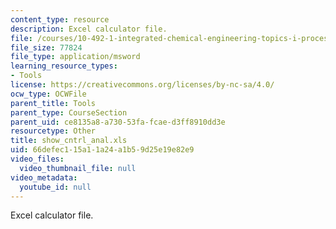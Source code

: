 ```yaml
---
content_type: resource
description: Excel calculator file.
file: /courses/10-492-1-integrated-chemical-engineering-topics-i-process-control-by-design-fall-2004/66defec115a11a24a1b59d25e19e82e9_show_cntrl_anal.xls
file_size: 77824
file_type: application/msword
learning_resource_types:
- Tools
license: https://creativecommons.org/licenses/by-nc-sa/4.0/
ocw_type: OCWFile
parent_title: Tools
parent_type: CourseSection
parent_uid: ce8135a8-a730-53fa-fcae-d3ff8910dd3e
resourcetype: Other
title: show_cntrl_anal.xls
uid: 66defec1-15a1-1a24-a1b5-9d25e19e82e9
video_files:
  video_thumbnail_file: null
video_metadata:
  youtube_id: null
---
```

Excel calculator file.